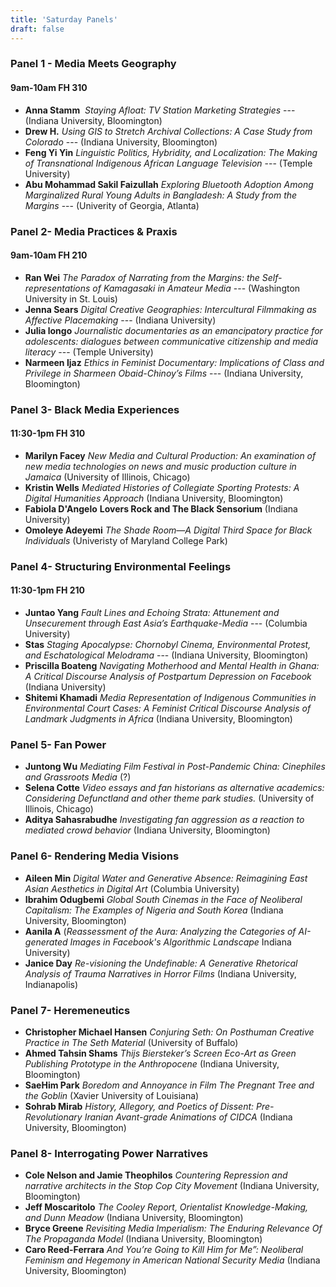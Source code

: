 ```yaml
---
title: 'Saturday Panels'
draft: false
---
```




### Panel 1 - Media Meets Geography ###

#### 9am-10am FH 310 ####

- **Anna Stamm**  *Staying Afloat: TV Station Marketing Strategies* ---
(Indiana University, Bloomington)
- **Drew H.**   *Using GIS to Stretch Archival Collections: A Case Study from Colorado* ---
(Indiana University, Bloomington)
- **Feng Yi Yin**	 *Linguistic Politics, Hybridity, and Localization: The Making of Transnational Indigenous African Language Television* ---
(Temple University)
- **Abu Mohammad Sakil Faizullah** *Exploring Bluetooth Adoption Among Marginalized Rural Young Adults in Bangladesh: A Study from the Margins* ---
(Univerity of Georgia, Atlanta)
 &nbsp;

### Panel 2- Media Practices & Praxis ###
#### 9am-10am FH 210 ####


- **Ran Wei** *The Paradox of Narrating from the Margins: the Self-representations of Kamagasaki in Amateur Media* ---
(Washington University in St. Louis)
- **Jenna Sears** *Digital Creative Geographies: Intercultural Filmmaking as Affective Placemaking* ---
(Indiana University)
- **Julia longo**	 *Journalistic documentaries as an emancipatory practice for adolescents: dialogues between communicative citizenship and media literacy* ---
(Temple University)
- **Narmeen Ijaz** *Ethics in Feminist Documentary: Implications of Class and Privilege in Sharmeen Obaid-Chinoy’s Films* --- (Indiana University, Bloomington)
 &nbsp;

### Panel 3- Black Media Experiences ###
#### 11:30-1pm FH 310 ####

- **Marilyn Facey** *New Media and Cultural Production: An examination of new media technologies on news and music production culture in Jamaica* (University of Illinois, Chicago)
- **Kristin Wells**  *Mediated Histories of Collegiate Sporting Protests: A Digital Humanities Approach* (Indiana University, Bloomington)
- **Fabiola D'Angelo**	 **Lovers Rock and The Black Sensorium** (Indiana University)
- **Omoleye Adeyemi**	*The Shade Room—A Digital Third Space for Black Individuals* (Univeristy of Maryland College Park)
 &nbsp;

### Panel 4- Structuring Environmental Feelings ###
#### 11:30-1pm FH 210 ####

- **Juntao Yang**  *Fault Lines and Echoing Strata: Attunement and Unsecurement through East Asia’s Earthquake-Media* --- (Columbia University)
- **Stas**  *Staging Apocalypse: Chornobyl Cinema, Environmental Protest, and Eschatological Melodrama* --- (Indiana University, Bloomington)
- **Priscilla Boateng**  *Navigating Motherhood and Mental Health in Ghana: A Critical Discourse Analysis of Postpartum Depression on Facebook* (Indiana University)
- **Shitemi Khamadi** *Media Representation of Indigenous Communities in Environmental Court Cases: A Feminist Critical Discourse Analysis of Landmark Judgments in Africa* (Indiana University, Bloomington)
&nbsp;

### Panel 5- Fan Power ###
- **Juntong Wu** *Mediating Film Festival in Post-Pandemic China: Cinephiles and Grassroots Media* (?)
- **Selena Cotte** *Video essays and fan historians as alternative academics: Considering Defunctland and other theme park studies.* (University of Illinois, Chicago)
- **Aditya Sahasrabudhe** *Investigating fan aggression as a reaction to mediated crowd behavior* (Indiana University, Bloomington)
&nbsp;

### Panel 6- Rendering Media Visions ###
- **Aileen Min** *Digital Water and Generative Absence: Reimagining East Asian Aesthetics in Digital Art* (Columbia University)
- **Ibrahim Odugbemi** *Global South Cinemas in the Face of Neoliberal Capitalism: The Examples of Nigeria and South Korea* (Indiana University, Bloomington)
- **Aanila	A** (*Reassessment of the Aura: Analyzing the Categories of AI-generated Images in Facebook's Algorithmic Landscape* Indiana University)
- **Janice Day** *Re-visioning the Undefinable: A Generative Rhetorical Analysis of Trauma Narratives in Horror Films* (Indiana University, Indianapolis)
&nbsp;

### Panel 7- Heremeneutics ###
- **Christopher Michael Hansen**  *Conjuring Seth: On Posthuman Creative Practice in The Seth Material*  (University of Buffalo)
- **Ahmed Tahsin Shams** *Thijs Biersteker’s Screen Eco-Art as Green Publishing Prototype in the Anthropocene*  (Indiana University, Bloomington)
- **SaeHim Park** *Boredom and Annoyance in Film The Pregnant Tree and the Goblin* (Xavier University of Louisiana)
- **Sohrab Mirab**  *History, Allegory, and Poetics of Dissent: Pre-Revolutionary Iranian Avant-grade Animations of CIDCA*  (Indiana University, Bloomington)
 &nbsp;

### Panel 8- Interrogating Power Narratives ###
- **Cole Nelson and Jamie Theophilos**	*Countering Repression and narrative architects in the Stop Cop City Movement* (Indiana University, Bloomington)
- **Jeff Moscaritolo** *The Cooley Report, Orientalist Knowledge-Making, and Dunn Meadow* (Indiana University, Bloomington)
- **Bryce Greene**	*Revisiting Media Imperialism: The Enduring Relevance Of The Propaganda Model* (Indiana University, Bloomington)
- **Caro Reed-Ferrara**	*And You’re Going to Kill Him for Me”: Neoliberal Feminism and Hegemony in American National Security Media* (Indiana University, Bloomington)
